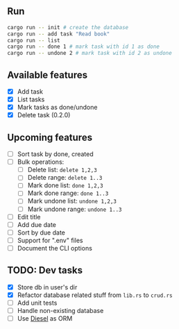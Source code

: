 ## Run

```sh
cargo run -- init # create the database
cargo run -- add task "Read book"
cargo run -- list
cargo run -- done 1 # mark task with id 1 as done
cargo run -- undone 2 # mark task with id 2 as undone
```

## Available features

- [x] Add task
- [x] List tasks
- [x] Mark tasks as done/undone
- [x] Delete task (0.2.0)

## Upcoming features

- [ ] Sort task by done, created
- [ ] Bulk operations:
  - [ ] Delete list: `delete 1,2,3`
  - [ ] Delete range: `delete 1..3`
  - [ ] Mark done list: `done 1,2,3`
  - [ ] Mark done range: `done 1..3`
  - [ ] Mark undone list: `undone 1,2,3`
  - [ ] Mark undone range: `undone 1..3`
- [ ] Edit title
- [ ] Add due date
- [ ] Sort by due date
- [ ] Support for ".env" files
- [ ] Document the CLI options

## TODO: Dev tasks

- [x] Store db in user's dir
- [x] Refactor database related stuff from `lib.rs` to `crud.rs`
- [ ] Add unit tests
- [ ] Handle non-existing database
- [ ] Use [Diesel](https://diesel.rs/) as ORM
